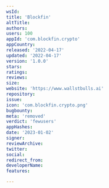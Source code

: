 ```yaml
---
wsId: 
title: 'Blockfin'
altTitle: 
authors: 
users: 100
appId: 'com.blockfin.crypto'
appCountry: 
released: '2022-04-17'
updated: '2022-04-17'
version: '1.0.0'
stars: 
ratings: 
reviews: 
size: 
website: 'https://www.wallstbulls.ai'
repository: 
issue: 
icon: 'com.blockfin.crypto.png'
bugbounty: 
meta: 'removed'
verdict: 'fewusers'
appHashes: 
date: '2023-01-02'
signer: 
reviewArchive: 
twitter: 
social: 
redirect_from: 
developerName: 
features: 

---
```


